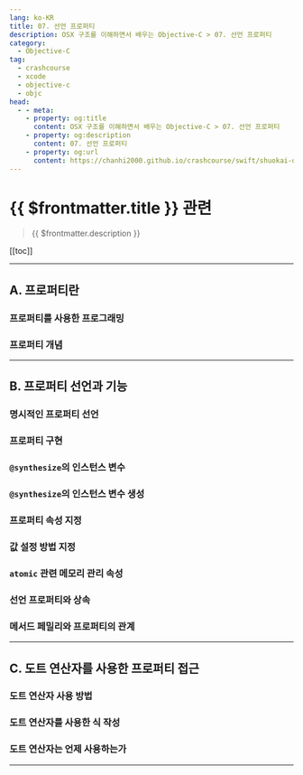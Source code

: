 ```yaml
---
lang: ko-KR
title: 07. 선언 프로퍼티
description: OSX 구조를 이해하면서 배우는 Objective-C > 07. 선언 프로퍼티
category:
  - Objective-C
tag: 
  - crashcourse
  - xcode
  - objective-c
  - objc
head:
  - - meta:
    - property: og:title
      content: OSX 구조를 이해하면서 배우는 Objective-C > 07. 선언 프로퍼티
    - property: og:description
      content: 07. 선언 프로퍼티
    - property: og:url
      content: https://chanhi2000.github.io/crashcourse/swift/shuokai-objc/07.html
---
```


# {{ $frontmatter.title }} 관련

> {{ $frontmatter.description }}

[[toc]]

---

## A. 프로퍼티란

### 프로퍼티를 사용한 프로그래밍

### 프로퍼티 개념

---

## B. 프로퍼티 선언과 기능

### 명시적인 프로퍼티 선언

### 프로퍼티 구현

### `@synthesize`의 인스턴스 변수

### `@synthesize`의 인스턴스 변수 생성

### 프로퍼티 속성 지정

### 값 설정 방법 지정

### `atomic` 관련 메모리 관리 속성

### 선언 프로퍼티와 상속

### 메서드 페밀리와 프로퍼티의 관계

---

## C. 도트 연산자를 사용한 프로퍼티 접근

### 도트 연산자 사용 방법

### 도트 연산자를 사용한 식 작성

### 도트 연산자는 언제 사용하는가

---

<TagLinks />